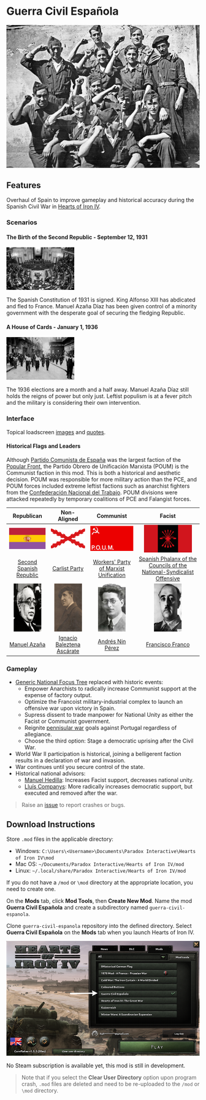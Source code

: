 # Guerra Civil Española

![](./images/spanish-civil-war.png)

## Features

Overhaul of Spain to improve gameplay and historical accuracy during the Spanish Civil War in [Hearts of Iron IV](https://hoi4.paradoxwikis.com/Hearts_of_Iron_4_Wiki).

### Scenarios

#### The Birth of the Second Republic - September 12, 1931

![](./images/scenario-images/select_date_1936.png)

The Spanish Constitution of 1931 is signed. King Alfonso XIII has abdicated and fled to France. Manuel Azaña Díaz has been given control of a minority government with the desperate goal of securing the fledging Republic.

#### A House of Cards - January 1, 1936

![](./images/scenario-images/select_date_1939.png)

The 1936 elections are a month and a half away. Manuel Azaña Díaz still holds the reigns of power but only just. Leftist populism is at a fever pitch and the military is considering their own intervention.

### Interface

Topical loadscreen [images](images/loadscreen-images/README.md) and [quotes](shared/spanish-civil-war-quotes.md).

#### Historical Flags and Leaders

Although [Partido Comunista de España](https://en.wikipedia.org/wiki/Communist_Party_of_Spain) was the largest faction of the [Popular Front](https://en.wikipedia.org/wiki/Popular_Front_(Spain)), the Partido Obrero de Unificación Marxista (POUM) is the Communist faction in this mod. This is both a historical and aesthetic decision. POUM was responsible for more military action than the PCE, and POUM forces included extreme leftist factions such as anarchist fighters from the [Confederación Nacional del Trabajo](https://en.wikipedia.org/wiki/Confederaci%C3%B3n_Nacional_del_Trabajo#The_Civil_War). POUM divisions were attacked repeatedly by temporary coalitions of PCE and Falangist forces.

 Republican | Non-Aligned | Communist | Facist
 :--:|:--:|:--:|:--:
 ![](./images/second-republic-flag.png) | ![](./images/carlist-flag.png) | ![](./images/poum-flag.png) | ![](./images/fe-jons-flag.png) |
 [Second Spanish Republic](https://en.wikipedia.org/wiki/Second_Spanish_Republic) | [Carlist Party](https://en.wikipedia.org/wiki/Carlism) | [Workers' Party of Marxist Unification](https://en.wikipedia.org/wiki/POUM) | [Spanish Phalanx of the Councils of the National-Syndicalist Offensive](https://en.wikipedia.org/wiki/Falange_Espa%C3%B1ola_de_las_JONS)
 ![](./images/leader-manual.png) | ![](./images/leader-ignacio.png) | ![](./images/leader-andres.png) | ![](./images/leader-francisco.png)
[Manuel Azaña](https://en.wikipedia.org/wiki/Manuel_Aza%C3%B1a) | [Ignacio Baleztena Ascárate](https://en.wikipedia.org/wiki/Ignacio_Baleztena_Asc%C3%A1rate) | [Andrés Nin Pérez](https://en.wikipedia.org/wiki/Andr%C3%A9s_Nin_P%C3%A9rez) | [Francisco Franco](https://en.wikipedia.org/wiki/Francisco_Franco)
 
### Gameplay
  
* [Generic National Focus Tree](https://hoi4.paradoxwikis.com/Generic_national_focus_tree) replaced with historic events:
  * Empower Anarchists to radically increase Communist support at the expense of factory output.
  * Optimize the Francoist military-industrial complex to launch an offensive war upon victory in Spain.
  * Supress dissent to trade manpower for National Unity as either the Facist or Communist government.
  * Reignite [pennisular war](https://en.wikipedia.org/wiki/Peninsular_War) goals against Portugal regardless of allegiance.
  * Choose the third option: Stage a democratic uprising after the Civil War.
* World War II participation is historical, joining a belligerent faction results in a declaration of war and invasion.
* War continues until you secure control of the state.
* Historical national advisors:
  * [Manuel Hedilla](https://en.wikipedia.org/wiki/Manuel_Hedilla): Increases Facist support, decreases national unity.
  * [Lluís Companys](https://en.wikipedia.org/wiki/Llu%C3%ADs_Companys): More radically increases democratic support, but executed and removed after the war.
  
> Raise an [issue](https://github.com/kghamilton89/guerra-civil-espanola/issues/new) to report crashes or bugs.

## Download Instructions

Store `.mod` files in the applicable directory:

* Windows: `C:\Users\<Username>\Documents\Paradox Interactive\Hearts of Iron IV\mod`
* Mac OS: `~/Documents/Paradox Interactive/Hearts of Iron IV/mod`
* Linux: `~/.local/share/Paradox Interactive/Hearts of Iron IV/mod`

If you do not have a `/mod` or `\mod` directory at the appropriate location, you need to create one.

On the **Mods** tab, click **Mod Tools**, then **Create New Mod**. Name the mod **Guerra Civil Española** and create a subdirectory named `guerra-civil-espanola`.

Clone `guerra-civil-espanola` repository into the defined directory. Select **Guerra Civil Española** on the **Mods** tab when you launch Hearts of Iron IV.

![](./images/homescreen.png)

No Steam subscription is available yet, this mod is still in development.

> Note that if you select the **Clear User Directory** option upon program crash, `.mod` files are deleted and need to be re-uploaded to the `/mod` or `\mod` directory.
